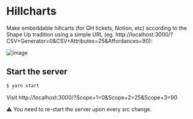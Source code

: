 # Hillcharts

Make embeddable hillcarts (for GH tickets, Notion, etc) according to the Shape Up tradition using a simple URL (eg. http://localhost:3000/?CSV+Generator=0&CSV+Attributes=25&Affordances=90):

![image](https://github.com/user-attachments/assets/0761c74d-246b-476a-80f6-0775a069761c)

## Start the server

```bash
$ yarn start
```

Visit http://localhost:3000/?Scope+1=0&Scope+2=25&Scope+3=90

:warning: You need to re-start the server upon every src change.
